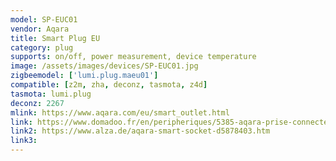```yaml
---
model: SP-EUC01
vendor: Aqara
title: Smart Plug EU
category: plug
supports: on/off, power measurement, device temperature
image: /assets/images/devices/SP-EUC01.jpg
zigbeemodel: ['lumi.plug.maeu01']
compatible: [z2m, zha, deconz, tasmota, z4d]
tasmota: lumi.plug
deconz: 2267
mlink: https://www.aqara.com/eu/smart_outlet.html
link: https://www.domadoo.fr/en/peripheriques/5385-aqara-prise-connectee-zigbee-30-smart-plug.html
link2: https://www.alza.de/aqara-smart-socket-d5878403.htm
link3: 
---
```



